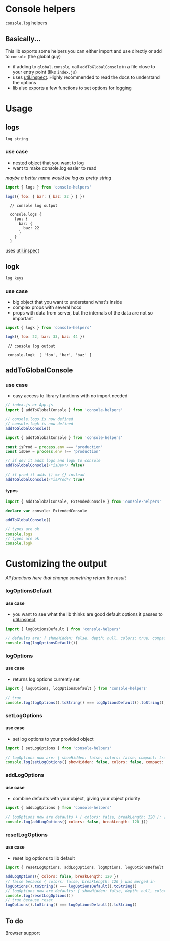 # Console helpers

`console.log` helpers

## Basically...

This lib exports some helpers you can either import and use directly or add to `console` (the global guy)

-   if adding to `global.console`, call `addToGlobalConsole` in a file close to your entry point (like `index.js`)
-   uses [util.inspect](https://nodejs.org/api/util.html#util_util_inspect_object_options). Highly recommended to read the docs to understand the options
-   lib also exports a few functions to set options for logging

# Usage

## logs

`log string`

### use case

-   nested object that you want to log
-   want to make console.log easier to read

_maybe a better name would be log as pretty string_

```js
import { logs } from 'console-helpers'

logs({ foo: { bar: { baz: 22 } } })
```

```text
  // console log output

  console.logs {
    foo: {
      bar: {
        baz: 22
      }
    }
  }
```

uses [util.inspect](https://nodejs.org/api/util.html#util_util_inspect_object_options)

## logk

`log keys`

### use case

-   big object that you want to understand what's inside
-   complex props with several hocs
-   props with data from server, but the internals of the data are not so important

```js
import { logk } from 'console-helpers'

logk({ foo: 22, bar: 33, baz: 44 })
```

```text
 // console log output

 console.logk  [ 'foo', 'bar', 'baz' ]
```

## addToGlobalConsole

### use case

-   easy access to library functions with no import needed

```js
// index.js or App.js
import { addToGlobalConsole } from 'console-helpers'

// console.logs is now defined
// console.logk is now defined
addToGlobalConsole()
```

```js
import { addToGlobalConsole } from 'console-helpers'

const isProd = process.env === 'production'
const isDev = process.env !== 'production'

// if dev it adds logs and logk to console
addToGlobalConsole(/*isDev*/ false)

// if prod it adds () => {} instead
addToGlobalConsole(/*isProd*/ true)
```

#### types

```typescript
import { addToGlobalConsole, ExtendedConsole } from 'console-helpers'

declare var console: ExtendedConsole

addToGlobalConsole()

// types are ok
console.logs
// types are ok
console.logk
```

# Customizing the output

_All functions here that change something return the result_

### logOptionsDefault

#### use case

-   you want to see what the lib thinks are good default options it passes to [util.inspect](https://nodejs.org/api/util.html#util_util_inspect_object_options)

```js
import { logOptionsDefault } from 'console-helpers'

// defaults are: { showHidden: false, depth: null, colors: true, compact: false }
console.log(logOptionsDefault())
```

### logOptions

#### use case

-   returns log options currently set

```js
import { logOptions, logOptionsDefault } from 'console-helpers'

// true
console.log(logOptions().toString() === logOptionsDefault().toString())
```

### setLogOptions

#### use case

-   set log options to your provided object

```js
import { setLogOptions } from 'console-helpers'

// logOptions now are: { showHidden: false, colors: false, compact: true, breakLength: 120 }
console.log(setLogOptions({ showHidden: false, colors: false, compact: true, breakLength: 120 }))
```

### addLogOptions

#### use case

-   combine defaults with your object, giving your object priority

```js
import { addLogOptions } from 'console-helpers'

// logOptions now are defaults + { colors: false, breakLength: 120 }: { showHidden: false, depth: null, colors: false, compact: false, breakLength: 120 }
console.log(addLogOptions({ colors: false, breakLength: 120 }))
```

### resetLogOptions

#### use case

-   reset log options to lib default

```js
import { resetLogOptions, addLogOptions, logOptions, logOptionsDefault } from 'console-helpers'

addLogOptions({ colors: false, breakLength: 120 })
// false because { colors: false, breakLength: 120 } was merged in
logOptions().toString() === logOptionsDefault().toString()
// logOptions now are defaults: { showHidden: false, depth: null, colors: true, compact: false }
console.log(resetLogOptions())
// true because reset
logOptions().toString() === logOptionsDefault().toString()
```

## To do

Browser support
